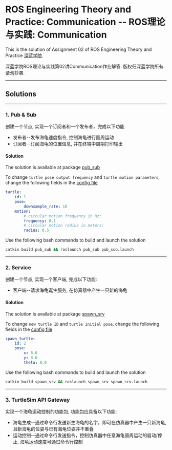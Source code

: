 # ROS Engineering Theory and Practice: Communication -- ROS理论与实践: Communication

This is the solution of Assignment 02 of ROS Engineering Theory and Practice [深蓝学院](https://www.shenlanxueyuan.com/course/246).

深蓝学院ROS理论与实践第02讲Communication作业解答. 版权归深蓝学院所有. 请勿抄袭.

---

## Solutions

---

### 1. Pub & Sub

创建一个节点, 实现一个订阅者和一个发布者，完成以下功能

* 发布者--发布海龟速度指令, 控制海龟进行圆周运动
* 订阅者--订阅海龟的位置信息, 并在终端中周期打印输出

#### Solution

The solution is available at package [pub_sub](src/pub_sub)

To change `turtle pose output frequency` and `turtle motion parameters`, change the following fields in the [config file](src/pub_sub/config/pub_sub.yaml)

```yaml
turtle:
    id: 1
    pose:
        downsample_rate: 10
    motion:
        # circular motion frequency in Hz:
        frequency: 0.1
        # circular motion radius in meters:
        radius: 0.5
```

Use the following bash commands to build and launch the solution

```bash
catkin build pub_sub && roslaunch pub_sub pub_sub.launch
```

---

### 2. Service

创建一个节点, 实现一个客户端, 完成以下功能:

* 客户端--请求海龟诞生服务, 在仿真器中产生一只新的海龟

#### Solution

The solution is available at package [spawn_srv](src/spawn_srv)

To change `new turtle ID` and `turtle initial pose`, change the following fields in the [config file](src/spawn_srv/config/spawn_srv.yaml)

```yaml
spawn_turtle:
    id: 2
    pose:
        x: 8.0
        y: 8.0
        theta: 0.0 
```

Use the following bash commands to build and launch the solution

```bash
catkin build spawn_srv && roslaunch spawn_srv spawn_srv.launch
```

---

### 3. TurtleSim API Gateway

实现一个海龟运动控制的功能包, 功能包应具备以下功能:

* 海龟生成--通过命令行发送新生海龟的名字，即可在仿真器中产生一只新海龟, 且新海龟的位姿与已有海龟位姿并不重叠
* 运动控制--通过命令行发送指令，控制仿真器中任意海龟圆周运动的启动/停止, 海龟运动速度可通过命令行控制 